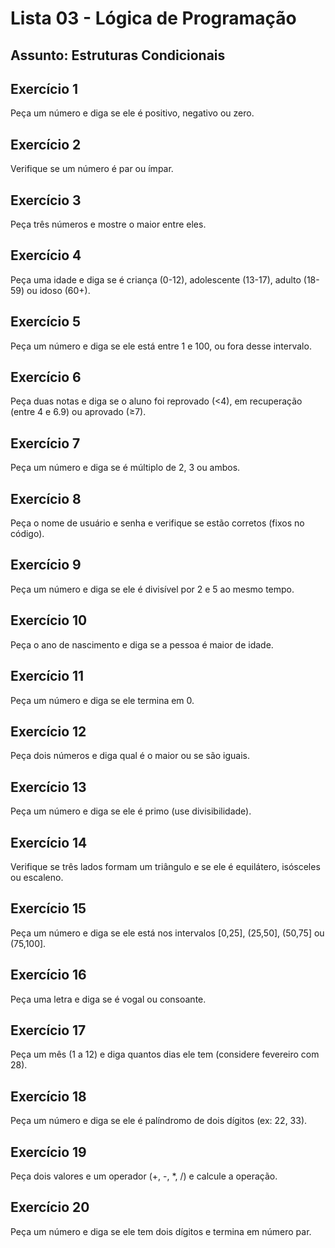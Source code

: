 # Lista 03 - Lógica de Programação
## Assunto: Estruturas Condicionais

## Exercício 1
Peça um número e diga se ele é positivo, negativo ou zero.

## Exercício 2
Verifique se um número é par ou ímpar.

## Exercício 3
Peça três números e mostre o maior entre eles.

## Exercício 4
Peça uma idade e diga se é criança (0-12), adolescente (13-17), adulto (18-59) ou idoso (60+).

## Exercício 5
Peça um número e diga se ele está entre 1 e 100, ou fora desse intervalo.

## Exercício 6
Peça duas notas e diga se o aluno foi reprovado (<4), em recuperação (entre 4 e 6.9) ou aprovado (≥7).

## Exercício 7
Peça um número e diga se é múltiplo de 2, 3 ou ambos.

## Exercício 8
Peça o nome de usuário e senha e verifique se estão corretos (fixos no código).

## Exercício 9
Peça um número e diga se ele é divisível por 2 e 5 ao mesmo tempo.

## Exercício 10
Peça o ano de nascimento e diga se a pessoa é maior de idade.

## Exercício 11
Peça um número e diga se ele termina em 0.

## Exercício 12
Peça dois números e diga qual é o maior ou se são iguais.

## Exercício 13
Peça um número e diga se ele é primo (use divisibilidade).

## Exercício 14
Verifique se três lados formam um triângulo e se ele é equilátero, isósceles ou escaleno.

## Exercício 15
Peça um número e diga se ele está nos intervalos [0,25], (25,50], (50,75] ou (75,100].

## Exercício 16
Peça uma letra e diga se é vogal ou consoante.

## Exercício 17
Peça um mês (1 a 12) e diga quantos dias ele tem (considere fevereiro com 28).

## Exercício 18
Peça um número e diga se ele é palíndromo de dois dígitos (ex: 22, 33).

## Exercício 19
Peça dois valores e um operador (+, -, *, /) e calcule a operação.

## Exercício 20
Peça um número e diga se ele tem dois dígitos e termina em número par.
